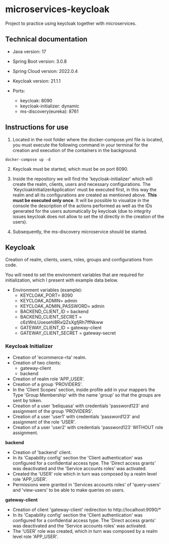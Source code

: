 # microservices-keycloak

Project to practice using keycloak together with microservices.

## Technical documentation

- Java version: 17
- Spring Boot version: 3.0.8
- Spring Cloud version: 2022.0.4
- Keycloak version: 21.1.1

- Ports:
  - keycloak: 8090
  - keycloak-initializer: dynamic
  - ms-discovery(eureka): 8761

## Instructions for use

1. Located in the root folder where the docker-compose.yml file is located, you must execute the following command in your terminal for the creation and execution of the containers in the background.

```
docker-compose up -d
```

2. Keycloak must be started, which must be on port 8090.

3. Inside the repository we will find the 'keycloak-initializer' which will create the realm, clients, users and necessary configurations.
   The 'KeycloakInitializerApplication' must be executed first, in this way the realm and all its configurations are created as mentioned above.
   **This must be executed only once**.
   It will be possible to visualize in the console the description of the actions performed as well as the IDs generated for the users automatically by keycloak (due to integrity issues keycloak does not allow to set the id directly in the creation of the users).

4. Subsequently, the ms-discovery microservice should be started.

## Keycloak

Creation of realm, clients, users, roles, groups and configurations from code.

You will need to set the environment variables that are required for initialization, which I present with example data below.

- Environment variables (example):
  - KEYCLOAK_PORT= 8090
  - KEYCLOAK_ADMIN= admin
  - KEYCLOAK_ADMIN_PASSWORD= admin
  - BACKEND_CLIENT_ID = backend
  - BACKEND_CLIENT_SECRET = c6zWnLUoesehl8RxQZsXgfjRh7ffNkww
  - GATEWAY_CLIENT_ID = gateway-client
  - GATEWAY_CLIENT_SECRET = gateway-secret

### Keycloak Initializer

- Creation of 'ecommerce-rta' realm.
- Creation of two clients:
  - gateway-client
  - backend
- Creation of realm role 'APP_USER'.
- Creation of a group 'PROVIDERS'.
- In the 'Client Scopes' section, inside profile add in your mappers the Type 'Group Membership' with the name 'group' so that the groups are sent by token.
- Creation of a user 'beliquasa' with credentials 'password123' and assignment of the group 'PROVIDERS'.
- Creation of a user 'user1' with credentials 'password123' and assignment of the role 'USER'.
- Creation of a user 'user2' with credentials 'password123' WITHOUT role assignment.

**backend**

- Creation of 'backend' client.
- In its 'Capability config' section the 'Client authentication' was configured for a confidential access type. The 'Direct access grants' was deactivated and the 'Service accounts roles' was activated.
- Created the 'USER' role which in turn was composed by a realm level role 'APP_USER'.
- Permissions were granted in 'Services accounts roles' of 'query-users' and 'view-users' to be able to make queries on users.

**gateway-client**

- Creation of client 'gateway-client' redirection to http://localhost:9090/\*
- In its 'Capability config' section the 'Client authentication' was configured for a confidential access type. The 'Direct access grants' was deactivated and the 'Service accounts roles' was activated.
- The 'USER' role was created, which in turn was composed by a realm level role 'APP_USER'.
